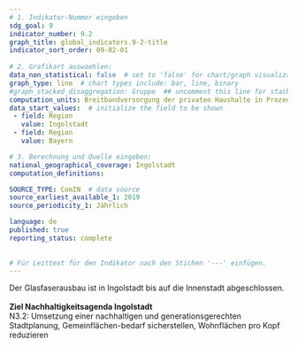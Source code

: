 ```yaml
---
# 1. Indikator-Nummer eingeben 
sdg_goal: 9 
indicator_number: 9.2
graph_title: global_indicators.9-2-title
indicator_sort_order: 09-02-01
 
# 2. Grafikart auswaehlen: 
data_non_statistical: false  # set to 'false' for chart/graph visualization 
graph_type: line  # chart types include: bar, line, binary 
#graph_stacked_disaggregation: Gruppe  ## uncomment this line for stacked bars. eplace 'Geschlecht' with the field of aggregation. 
computation_units: Breitbandversorgung der privaten Haushalte in Prozent 
data_start_values:  # initialize the field to be shown  
 - field: Region 
   value: Ingolstadt 
 - field: Region 
   value: Bayern 

# 3. Berechnung und Quelle eingeben: 
national_geographical_coverage: Ingolstadt 
computation_definitions: 

SOURCE_TYPE: ComIN  # data source  
source_earliest_available_1: 2019
source_periodicity_1: Jährlich

language: de   
published: true 
reporting_status: complete
 
 
# Für Leittext für den Indikator nach den Stichen '---' einfügen. 
---
```

Der Glasfaserausbau ist in Ingolstadt bis auf die Innenstadt abgeschlossen.<br>
<br>
<b>Ziel Nachhaltigkeitsagenda Ingolstadt</b><br>
N3.2: Umsetzung einer nachhaltigen und generationsgerechten Stadtplanung, Gemeinflächen-bedarf sicherstellen, Wohnflächen pro Kopf reduzieren
